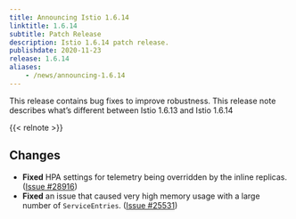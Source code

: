```yaml
---
title: Announcing Istio 1.6.14
linktitle: 1.6.14
subtitle: Patch Release
description: Istio 1.6.14 patch release.
publishdate: 2020-11-23
release: 1.6.14
aliases:
    - /news/announcing-1.6.14
---
```


This release contains bug fixes to improve robustness. This release note describes what’s different between Istio 1.6.13 and Istio 1.6.14

{{< relnote >}}

## Changes

- **Fixed** HPA settings for telemetry being overridden by the inline replicas.
  ([Issue #28916](https://github.com/istio/istio/issues/28916))
- **Fixed** an issue that caused very high memory usage with a large number of `ServiceEntries`.
  ([Issue #25531](https://github.com/istio/istio/issues/25531))

